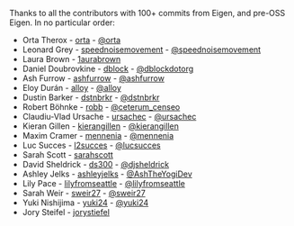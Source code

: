 Thanks to all the contributors with 100+ commits from Eigen, and pre-OSS Eigen. In no particular order:

- Orta Therox - [orta](http://github.com/orta) - [@orta](http://twitter.com/orta)
- Leonard Grey - [speednoisemovement](http://github.com/speednoisemovement) - [@speednoisemovement](http://twitter.com/speednoisemovement)
- Laura Brown - [1aurabrown](https://github.com/1aurabrown)
- Daniel Doubrovkine - [dblock](https://github.com/dblock) - [@dblockdotorg](http://twitter.com/dblockdotorg)
- Ash Furrow - [ashfurrow](http://github.com/ashfurrow) - [@ashfurrow](http://twitter.com/ashfurrow)
- Eloy Durán - [alloy](http://github.com/alloy) - [@alloy](http://twitter.com/alloy)
- Dustin Barker - [dstnbrkr](http://github.com/dstnbrkr) - [@dstnbrkr](http://twitter.com/dstnbrkr)
- Robert Böhnke - [robb](http://github.com/robb) - [@ceterum_censeo](http://twitter.com/ceterum_censeo)
- Claudiu-Vlad Ursache - [ursachec](http://github.com/ursachec) - [@ursachec](http://twitter.com/ursachec)
- Kieran Gillen - [kierangillen](https://github.com/kierangillen) - [@kierangillen](https://twitter.com/kierangillen)
- Maxim Cramer - [mennenia](https://github.com/mennenia) - [@mennenia](https://twitter.com/mennenia)
- Luc Succes - [l2succes](https://github.com/l2succes) - [@lucsucces](https://twitter.com/lucsucces)
- Sarah Scott - [sarahscott](https://github.com/sarahscott)
- David Sheldrick - [ds300](https://github.com/ds300) - [@djsheldrick](https://twitter.com/djsheldrick)
- Ashley Jelks - [ashleyjelks](https://github.com/ashleyjelks) - [@AshTheYogiDev](https://twitter.com/AshTheYogiDev)
- Lily Pace - [lilyfromseattle](https://github.com/lilyfromseattle) - [@lilyfromseattle](https://twitter.com/lilyfromseattle)
- Sarah Weir - [sweir27](https://github.com/sweir27) - [@sweir27](https://twitter.com/sweir27)
- Yuki Nishijima - [yuki24](https://github.com/yuki24) - [@yuki24](https://twitter.com/yuki24)
- Jory Steifel - [jorystiefel](https://github.com/jorystiefel)
